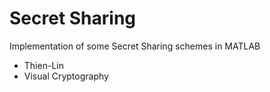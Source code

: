# Secret Sharing
Implementation of some Secret Sharing schemes in MATLAB
* Thien-Lin
* Visual Cryptography
